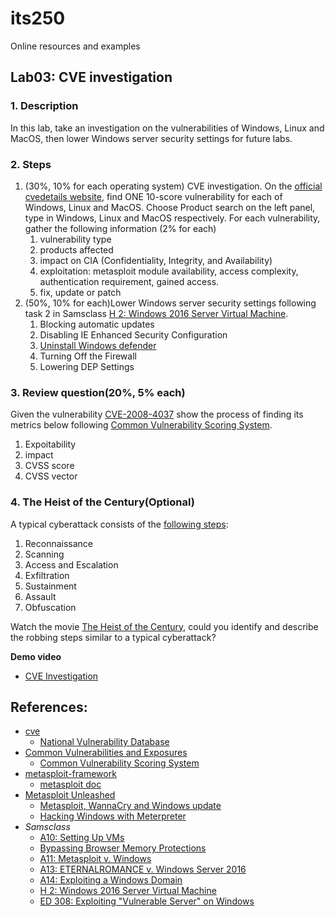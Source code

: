 # its250
Online resources and examples

## Lab03: CVE investigation

### 1. Description
In this lab, take an investigation on the vulnerabilities of Windows, Linux and MacOS, then lower Windows server security settings for future labs.

### 2. Steps
1. (30%, 10% for each operating system) CVE investigation. On the [official cvedetails website](https://www.cvedetails.com/), find ONE 10-score vulnerability for each of Windows, Linux and MacOS. Choose Product search on the left panel, type in Windows, Linux and MacOS respectively. For each vulnerability, gather the following information (2% for each)
   1. vulnerability type
   2. products affected
   3. impact on CIA (Confidentiality, Integrity, and Availability)
   4. exploitation: metasploit module availability, access complexity, authentication requirement, gained access.
   5. fix, update or patch
2. (50%, 10% for each)Lower Windows server security settings following task 2 in Samsclass [H 2: Windows 2016 Server Virtual Machine](https://www.bowneconsultingcontent.com/pub/EH/proj/H2.htm).
   1. Blocking automatic updates
   2. Disabling IE Enhanced Security Configuration
   3. [Uninstall Windows defender](https://www.prajwal.org/uninstall-windows-defender-using-powershell-server-2019/)
   4. Turning Off the Firewall
   5. Lowering DEP Settings

### 3. Review question(20%, 5% each) 
Given the vulnerability [CVE-2008-4037](https://www.cvedetails.com/cve/CVE-2008-4037/) show the process of finding its metrics below following [Common Vulnerability Scoring System](https://en.wikipedia.org/wiki/Common_Vulnerability_Scoring_System).
1. Expoitability
2. impact
3. CVSS score
4. CVSS vector

### 4. The Heist of the Century(Optional)
A typical cyberattack consists of the [following steps](https://www.beyondtrust.com/blog/entry/7-steps-cyber-attack-can-protect-windows-privileged-accounts):

1. Reconnaissance
2. Scanning
3. Access and Escalation
4. Exfiltration
5. Sustainment
6. Assault
7. Obfuscation

Watch the movie [The Heist of the Century](https://en.wikipedia.org/wiki/The_Heist_of_the_Century_(film)), could you identify and describe the robbing steps similar to a typical cyberattack?

**Demo video**

* [CVE Investigation](https://youtu.be/Ny310X0SiDc)

## References:
* [cve](https://cve.mitre.org/)
  * [National Vulnerability Database](https://nvd.nist.gov/)
* [Common Vulnerabilities and Exposures](https://en.wikipedia.org/wiki/Common_Vulnerabilities_and_Exposures)
  * [Common Vulnerability Scoring System](https://en.wikipedia.org/wiki/Common_Vulnerability_Scoring_System)
* [metasploit-framework](https://github.com/rapid7/metasploit-framework)
  * [metasploit doc](https://docs.rapid7.com/metasploit/)
* [Metasploit Unleashed](https://www.offensive-security.com/metasploit-unleashed/)
  * [Metasploit, WannaCry and Windows update](https://www.coengoedegebure.com/metasploit-wannacry-windowsupdate/)
  * [Hacking Windows with Meterpreter](https://www.coengoedegebure.com/hacking-windows-with-meterpreter/)
* *Samsclass*
  * [A10: Setting Up VMs](http://bowneconsultingcontent.com/pub/Attack/proj/A10vms.htm)
  * [Bypassing Browser Memory Protections](https://www.blackhat.com/presentations/bh-usa-08/Sotirov_Dowd/bh08-sotirov-dowd.pdf)
  * [A11: Metasploit v. Windows ](http://bowneconsultingcontent.com/pub/Attack/proj/A11msf.htm)
  * [A13: ETERNALROMANCE v. Windows Server 2016](http://bowneconsultingcontent.com/pub/Attack/proj/A13Romance.htm)
  * [A14: Exploiting a Windows Domain](http://bowneconsultingcontent.com/pub/Attack/proj/A14DC.htm)
  * [H 2: Windows 2016 Server Virtual Machine](https://www.bowneconsultingcontent.com/pub/EH/proj/H2.htm)
  * [ED 308: Exploiting "Vulnerable Server" on Windows](https://samsclass.info/127/proj/ED308.htm)